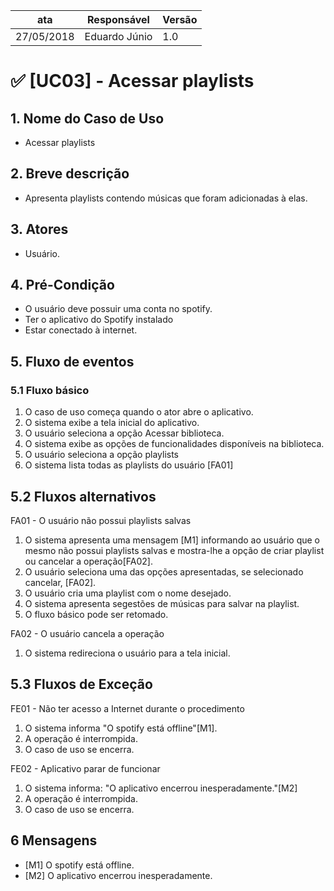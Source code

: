 ata | Responsável | Versão|
--------- | ------| --------|
27/05/2018 | Eduardo Júnio |   1.0   |


# ✅ [UC03] - Acessar playlists

## 1. Nome do Caso de Uso
- Acessar playlists

## 2.  Breve descrição
- Apresenta playlists contendo músicas que foram adicionadas à elas.

## 3.  Atores
- Usuário.

## 4.  Pré-Condição
- O usuário deve possuir uma conta no spotify.
- Ter o aplicativo do Spotify instalado
- Estar conectado à internet.

## 5.  Fluxo de eventos

### 5.1 Fluxo básico

1. O caso de uso começa quando o ator abre o aplicativo.
2. O sistema exibe a tela inicial do aplicativo.
3. O usuário seleciona a opção Acessar biblioteca.
4. O sistema exibe as opções de funcionalidades disponíveis na biblioteca.
5. O usuário seleciona a opção playlists
6. O sistema lista todas as playlists do usuário [FA01]

## 5.2 Fluxos alternativos

FA01 - O usuário não possui playlists salvas
1. O sistema apresenta uma mensagem [M1] informando ao usuário que o mesmo não possui playlists salvas e mostra-lhe a opção de criar playlist ou cancelar a operação[FA02].
2. O usuário seleciona uma das opções apresentadas, se selecionado cancelar, [FA02].
3. O usuário cria uma playlist com o nome desejado.
4. O sistema apresenta segestões de músicas para salvar na playlist.
5. O fluxo básico pode ser retomado.

FA02 - O usuário cancela a operação
1. O sistema redireciona o usuário para a tela inicial.

## 5.3 Fluxos de Exceção
FE01 - Não ter acesso a Internet durante o procedimento
1. O sistema informa "O spotify está offline"[M1].
2. A operação é interrompida.
3. O caso de uso se encerra.

FE02 - Aplicativo parar de funcionar
1. O sistema informa: "O aplicativo encerrou inesperadamente."[M2]
2. A operação é interrompida.
3. O caso de uso se encerra.

## 6 Mensagens
- [M1] O spotify está offline.
- [M2] O aplicativo encerrou inesperadamente.
